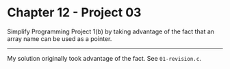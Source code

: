 # Chapter 12 - Project 03

Simplify Programming Project 1(b) by taking advantage of the fact that an array name can be used as a pointer.  

---

My solution originally took advantage of the fact. See `01-revision.c`.

